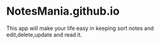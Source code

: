 # NotesMania.github.io
This app will make your life easy in keeping sort notes and edit,delete,update and read it.
